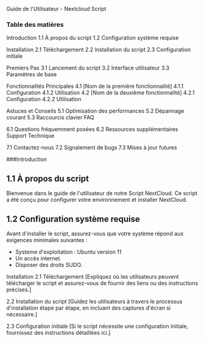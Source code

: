 Guide de l'Utilisateur - Nextcloud Script
### Table des matières

Introduction
 1.1 À propos du script
 1.2 Configuration système requise

Installation
 2.1 Téléchargement
 2.2 Installation du script
 2.3 Configuration initiale

Premiers Pas
 3.1 Lancement du script
 3.2 Interface utilisateur
 3.3 Paramètres de base

Fonctionnalités Principales
 4.1 [Nom de la première fonctionnalité]
 4.1.1 Configuration
 4.1.2 Utilisation
 4.2 [Nom de la deuxième fonctionnalité]
 4.2.1 Configuration
 4.2.2 Utilisation

Astuces et Conseils
5.1 Optimisation des performances
5.2 Dépannage courant
5.3 Raccourcis clavier
FAQ

6.1 Questions fréquemment posées
6.2 Ressources supplémentaires
Support Technique

7.1 Contactez-nous
7.2 Signalement de bugs
7.3 Mises à jour futures


###Introduction
 ## 1.1 À propos du script
Bienvenue dans le guide de l'utilisateur de notre Script NextCloud. Ce script a été conçu pour configurer votre environnement et installer NextCloud.

 ## 1.2 Configuration système requise
Avant d'installer le script, assurez-vous que votre système répond aux exigences minimales suivantes : 
  * Systeme d'exploitation : Ubuntu version 11
  * Un accès internet.
  * Disposer des droits SUDO.

Installation
2.1 Téléchargement
[Expliquez où les utilisateurs peuvent télécharger le script et assurez-vous de fournir des liens ou des instructions précises.]

2.2 Installation du script
[Guidez les utilisateurs à travers le processus d'installation étape par étape, en incluant des captures d'écran si nécessaire.]

2.3 Configuration initiale
[Si le script nécessite une configuration initiale, fournissez des instructions détaillées ici.]
